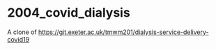 # 2004_covid_dialysis
A clone of https://git.exeter.ac.uk/tmwm201/dialysis-service-delivery-covid19
